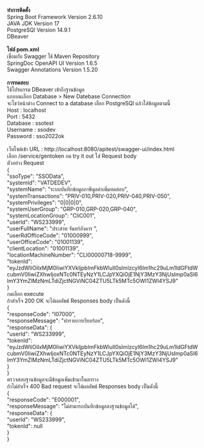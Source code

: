 <b>ทำการติดตั้ง</b> <br>
  Spring Boot Framework Version 2.6.10 <br>
  JAVA JDK Version 17 <br>
  PostgreSQl Version 14.9.1 <br>
  DBeaver <br>
<br>
<b>ไฟล์ pom.xml</b> <br>
เชื่อมกับ Swagger ใช้ Maven Repository<br>
SpringDoc OpenAPI UI Version 1.6.5 <br>
Swagger Annotations Version 1.5.20 <br>
<br>
<b>การทดสอบ</b> <br>
ใช้โปรแกรม DBeaver เข้าถึงฐานข้อมูล <br>
แถบบนเลือก Database > New Datebase Connection <br>
จะโชว์หน้าต่าง Connect to a database เลือก PostgreSQl แล้วใส่ข้อมูลตามนี้<br>
Host : localhost <br>
Port : 5432 <br>
Database : ssotest <br>
Username : ssodev <br>
Password : sso2022ok <br>
<br>
เว็บไซต์เข้า URL : http://localhost:8080/apitest/swagger-ui/index.html <br>
เลือก /service/gentoken กด try it out ใส่ Request body <br>
ตัวอย่าง Request <br>
{ <br>
  "ssoType": "SSOData", <br>
  "systemId": "VATDEDEV", <br>
  "systemName": "ระบบบันทึกข้อมูลภาษีมูลค่าเพิ่มทดสอบ", <br>
  "systemTransactions": "PRIV-010,PRIV-020,PRIV-040,PRIV-050", <br>
  "systemPrivileges": "0|0|0|0", <br>
  "systemUserGroup": "GRP-010,GRP-020,GRP-040", <br>
  "systemLocationGroup": "CliC001", <br>
  "userId": "WS233999", <br>
  "userFullName": "ประสาท จันทร์อังคาร ", <br>
  "userRdOfficeCode": "01000999", <br>
  "userOfficeCode": "01001139", <br>
  "clientLocation": "01001139", <br>
  "locationMachineNumber": "CLI00000718-9999", <br>
  "tokenId": <br>
  "eyJzdWIiOiIxMjM0IiwiYXVkIjpbImFkbWluIl0sImlzcyI6Im1hc29uLm1ldGFtdWcubmV0IiwiZXhwIjoxNTc0NTEyNzY1LCJpYXQiOjE1NjY3MzY3NjUsImp0aSI6ImY3YmZlMzNmLTdiZjctNGViNC04ZTU5LTk5MTc5OWI1ZWI4YSJ9" <br>
} <br>
กดเลือก execute <br>
ถ้าสำเร็จ 200 OK จะได้ผลลัพธ์ Responses body เป็นดังนี้ <br>
{ <br>
  "responseCode": "I07000", <br>
  "responseMessage": "ทำรายการเรียบร้อย", <br>
  "responseData": { <br>
    "userId": "WS233999", <br>
    "tokenId": <br>
    "eyJzdWIiOiIxMjM0IiwiYXVkIjpbImFkbWluIl0sImlzcyI6Im1hc29uLm1ldGFtdWcubmV0IiwiZXhwIjoxNTc0NTEyNzY1LCJpYXQiOjE1NjY3MzY3NjUsImp0aSI6ImY3YmZlMzNmLTdiZjctNGViNC04ZTU5LTk5MTc5OWI1ZWI4YSJ9" <br>
  } <br>
} <br>
ตรวจสอบฐานข้อมูลจะมีข้อมูลเพิ่มเข้ามาในตาราง <br>
ถ้าไม่สำเร็จ 400 Bad request จะได้ผลลัพธ์ Responses body เป็นดังนี้ <br>
{ <br>
  "responseCode": "E000001", <br>
  "responseMessage": "ไม่สามารถบันทึกข้อมูลลงฐานข้อมูลได้", <br>
  "responseData": { <br>
    "userId": "WS233999", <br>
    "tokenId": null <br>
  } <br>
} <br>






